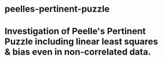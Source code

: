 # peelles-pertinent-puzzle
#
# Investigation of Peelle's Pertinent Puzzle including linear least squares & bias even in non-correlated data.
